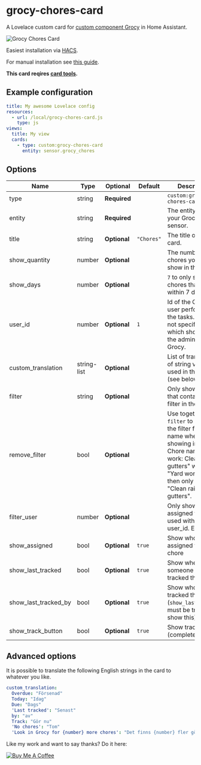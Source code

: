 # grocy-chores-card

A Lovelace custom card for [custom component Grocy](https://github.com/custom-components/grocy) in Home Assistant.

<img src="https://github.com/isabellaalstrom/lovelace-grocy-chores-card/blob/master/grocy-chores-card.png" alt="Grocy Chores Card" />

Easiest installation via [HACS](https://custom-components.github.io/hacs/).

For manual installation see [this guide](https://github.com/thomasloven/hass-config/wiki/Lovelace-Plugins).


**This card reqires [card tools](https://github.com/thomasloven/lovelace-card-tools).**



## Example configuration



```yaml
title: My awesome Lovelace config
resources:
  - url: /local/grocy-chores-card.js
    type: js
views:
  title: My view
  cards:
    - type: custom:grocy-chores-card
      entity: sensor.grocy_chores
```

## Options

| Name | Type | Optional | Default | Description
| ---- | ---- | -------- | ------- | -----------
| type | string | **Required** |  | `custom:grocy-chores-card`
| entity | string | **Required** |  | The entity id of your Grocy chores sensor.
| title | string | **Optional** | `"Chores"` | The title of the card.
| show_quantity | number | **Optional** |  | The number of chores you want to show in the card.
| show_days | number | **Optional** |  | `7` to only show chores that's due within 7 days.
| user_id | number | **Optional** | `1` | Id of the Grocy user performing the tasks. Default if not specified is `1`, which should be the admin user in Grocy.
| custom_translation | string-list | **Optional** |  | List of translations of string values used in the card (see below).
| filter | string | **Optional** |  | Only show chores that contains this filter in the name.
| remove_filter | bool | **Optional** |  | Use together with `filter` to remove the filter from the name when showing in card. Chore name "Yard work: Clean rain gutters" with filter "Yard work: " will then only display "Clean rain gutters".
| filter_user | number | **Optional** |  | Only show chores assigned to the used with this user_id. Ex: `1`
| show_assigned | bool | **Optional** | `true` | Show who's assigned to the chore
| show_last_tracked | bool | **Optional** | `true` | Show when someone last tracked this chore
| show_last_tracked_by | bool | **Optional** | `true` | Show who last tracked this chore (`show_last_tracked` must be true to show this)
| show_track_button | bool | **Optional** | `true` | Show track (complete) button

## Advanced options
It is possible to translate the following English strings in the card to whatever you like.

```yaml
custom_translation:
  Overdue: "Försenad"
  Today: "Idag"
  Due: "Dags"
  'Last tracked': "Senast"
  by: "av"
  Track: "Gör nu"
  'No chores': "Tom"
  'Look in Grocy for {number} more chores': "Det finns {number} fler göromål i Grocy"
```


Like my work and want to say thanks? Do it here:

<a href="https://www.buymeacoffee.com/iq1f96D" target="_blank"><img src="https://www.buymeacoffee.com/assets/img/custom_images/purple_img.png" alt="Buy Me A Coffee" style="height: auto !important;width: auto !important;" ></a>
